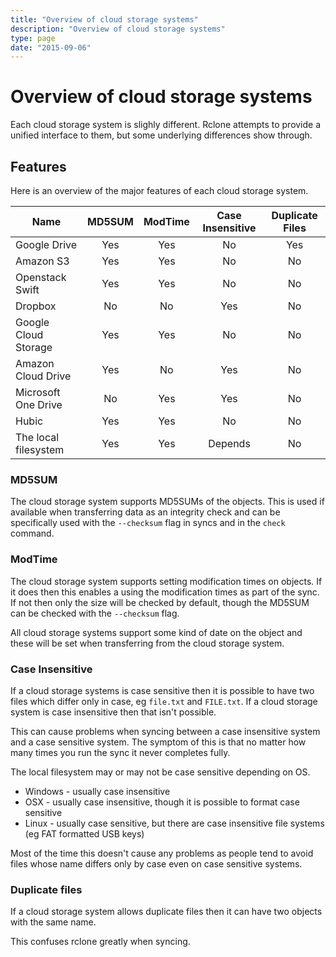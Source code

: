 ```yaml
---
title: "Overview of cloud storage systems"
description: "Overview of cloud storage systems"
type: page
date: "2015-09-06"
---
```


# Overview of cloud storage systems #

Each cloud storage system is slighly different.  Rclone attempts to
provide a unified interface to them, but some underlying differences
show through.

## Features ##

Here is an overview of the major features of each cloud storage system.

| Name                   | MD5SUM  | ModTime | Case Insensitive | Duplicate Files |
| ---------------------- |:-------:|:-------:|:----------------:|:---------------:|
| Google Drive           | Yes     | Yes     | No               | Yes             |
| Amazon S3              | Yes     | Yes     | No               | No              |
| Openstack Swift        | Yes     | Yes     | No               | No              |
| Dropbox                | No      | No      | Yes              | No              |
| Google Cloud Storage   | Yes     | Yes     | No               | No              |
| Amazon Cloud Drive     | Yes     | No      | Yes              | No              |
| Microsoft One Drive    | No      | Yes     | Yes              | No              |
| Hubic                  | Yes     | Yes     | No               | No              |
| The local filesystem   | Yes     | Yes     | Depends          | No              |

### MD5SUM ###

The cloud storage system supports MD5SUMs of the objects.  This
is used if available when transferring data as an integrity check and
can be specifically used with the `--checksum` flag in syncs and in
the `check` command.

### ModTime ###

The cloud storage system supports setting modification times on
objects.  If it does then this enables a using the modification times
as part of the sync.  If not then only the size will be checked by
default, though the MD5SUM can be checked with the `--checksum` flag.

All cloud storage systems support some kind of date on the object and
these will be set when transferring from the cloud storage system.

### Case Insensitive ###

If a cloud storage systems is case sensitive then it is possible to
have two files which differ only in case, eg `file.txt` and
`FILE.txt`.  If a cloud storage system is case insensitive then that
isn't possible.

This can cause problems when syncing between a case insensitive
system and a case sensitive system.  The symptom of this is that no
matter how many times you run the sync it never completes fully.

The local filesystem may or may not be case sensitive depending on OS.

  * Windows - usually case insensitive
  * OSX - usually case insensitive, though it is possible to format case sensitive
  * Linux - usually case sensitive, but there are case insensitive file systems (eg FAT formatted USB keys)

Most of the time this doesn't cause any problems as people tend to
avoid files whose name differs only by case even on case sensitive
systems.

### Duplicate files ###

If a cloud storage system allows duplicate files then it can have two
objects with the same name.

This confuses rclone greatly when syncing.

